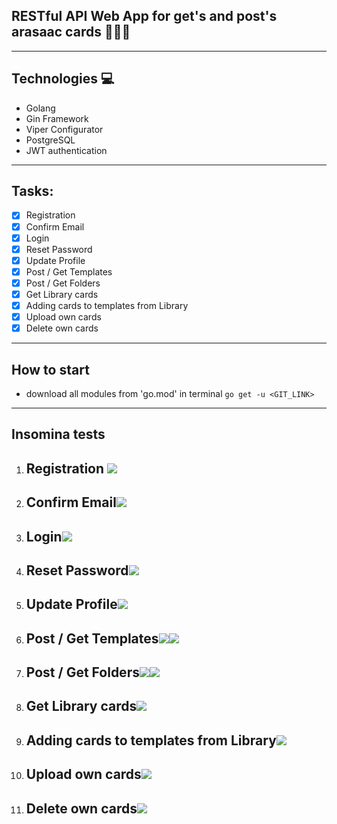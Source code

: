 ## RESTful API Web App for get's and post's arasaac cards  📒📗📕
***
## Technologies 💻

-  Golang
-  Gin Framework
-  Viper Configurator
-  PostgreSQL
-  JWT authentication
***
## Tasks:
- [x]  Registration
- [x]  Confirm Email
- [x]  Login
- [x]  Reset Password
- [x]  Update Profile
- [x]  Post / Get Templates
- [x]  Post / Get Folders
- [x]  Get Library cards
- [x]  Adding cards to templates from Library
- [x]  Upload own cards
- [x]  Delete own cards
***
## How to start
- download all modules from 'go.mod' in terminal `go get -u <GIT_LINK>`
***
## Insomina tests

1. ## Registration <img src="./gitimages/Register.png">
2. ## Confirm Email<img src="./gitimages/Confirm.png">
3. ## Login<img src="./gitimages/Login.png">
4. ## Reset Password<img src="./gitimages/ResetPassword.png">
5. ## Update Profile<img src="./gitimages/Update.png">
6. ## Post / Get Templates<img src="./gitimages/PostTemp.png"><img src="./gitimages/GetTemp.png">
7. ## Post / Get Folders<img src="./gitimages/PostFolder.png"><img src="./gitimages/GetFolders.png">
8. ## Get Library cards<img src="./gitimages/GetLibrary.png">
9. ## Adding cards to templates from Library<img src="./gitimages/AddFromLibrary.png">
10. ## Upload own cards<img src="./gitimages/Upload.png">
11.  ## Delete own cards<img src="./gitimages/Delete.png">
